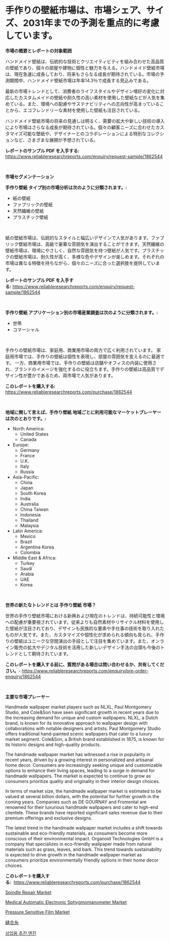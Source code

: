 <p><h1>手作りの壁紙市場は、市場シェア、サイズ、2031年までの予測を重点的に考慮しています。</h1></p><p><strong>市場の概要とレポートの対象範囲</strong></p>
<p><p>ハンドメイド壁紙は、伝統的な技術とクリエイティビティを組み合わせた高品質の壁紙であり、個々の部屋や建物に個性と魅力を与える。ハンドメイド壁紙市場は、現在急速に成長しており、将来もさらなる成長が期待されている。市場の予測期間中、ハンドメイド壁紙市場は年率14.3％で成長する見込みである。</p><p>最新の市場トレンドとして、消費者のライフスタイルやデザイン嗜好の変化に対応したカスタムメイドの壁紙や耐久性の高い素材を使用した壁紙などが人気を集めている。また、環境への配慮やサステナビリティへの志向性が高まっていることから、エコフレンドリーな素材を使用した壁紙も注目されている。</p><p>ハンドメイド壁紙市場の将来の見通しは明るく、需要の拡大や新しい技術の導入により市場はさらなる成長が期待されている。個々の顧客ニーズに合わせたカスタマイズ可能な壁紙や、デザイナーとのコラボレーションによる特別なコレクションなど、さまざまな展開が予想されている。</p></p>
<p><strong>レポートのサンプル PDF を入手する:</strong> <a href="https://www.reliableresearchreports.com/enquiry/request-sample/1862544">https://www.reliableresearchreports.com/enquiry/request-sample/1862544</a></p>
<p>&nbsp;</p>
<p><strong>市場セグメンテーション</strong></p>
<p><strong>手作り壁紙 タイプ別の市場分析は次のように分類されます。:</strong></p>
<p><ul><li>紙の壁紙</li><li>ファブリックの壁紙</li><li>天然繊維の壁紙</li><li>プラスチック壁紙</li></ul></p>
<p>&nbsp;</p>
<p><p>紙の壁紙市場は、伝統的なスタイルと幅広いデザインで人気があります。ファブリック壁紙市場は、高級で豪華な雰囲気を演出することができます。天然繊維の壁紙市場は、環境にやさしく、自然な雰囲気を持つ壁紙が人気です。プラスチックの壁紙市場は、耐久性が高く、多様な色やデザインが楽しめます。それぞれの市場は異なる特徴を持ちながら、個々のニーズに合った選択肢を提供しています。</p></p>
<p><strong>レポートのサンプル PDF を入手する:</strong>&nbsp;<a href="https://www.reliableresearchreports.com/enquiry/request-sample/1862544">https://www.reliableresearchreports.com/enquiry/request-sample/1862544</a></p>
<p>&nbsp;</p>
<p><strong> 手作り壁紙 アプリケーション別の市場産業調査は次のように分類されます。:</strong></p>
<p><ul><li>世帯</li><li>コマーシャル</li></ul></p>
<p>&nbsp;</p>
<p><p>手作りの壁紙市場は、家庭用、商業用市場の両方で広く利用されています。 家庭用市場では、手作りの壁紙は個性を表現し、部屋の雰囲気を変えるのに最適です。 一方、商業用市場では、手作りの壁紙は店舗やオフィスの内装に使用され、ブランドのイメージを強化するのに役立ちます。手作りの壁紙は高品質でデザイン性が豊かであるため、両市場で人気があります。</p></p>
<p><strong>このレポートを購入する:</strong>&nbsp; <a href="https://www.reliableresearchreports.com/purchase/1862544">https://www.reliableresearchreports.com/purchase/1862544</a></p>
<p>&nbsp;</p>
<p><strong>地域に関して言えば、手作り壁紙 地域ごとに利用可能なマーケットプレーヤーは次のとおりです。:</strong></p>
<p><ul>
    <li>
        North America:
        <ul>
            <li>United States</li>
            <li>Canada</li>
        </ul>
    </li>
    <li>
        Europe:
        <ul>
            <li>Germany</li>
            <li>France</li>
            <li>U.K.</li>
            <li>Italy</li>
            <li>Russia</li>
        </ul>
    </li>
    <li>
        Asia-Pacific:
        <ul>
            <li>China</li>
            <li>Japan</li>
            <li>South Korea</li>
            <li>India</li>
            <li>Australia</li>
            <li>China Taiwan</li>
            <li>Indonesia</li>
            <li>Thailand</li>
            <li>Malaysia</li>
        </ul>
    </li>
    <li>
        Latin America:
        <ul>
            <li>Mexico</li>
            <li>Brazil</li>
            <li>Argentina Korea</li>
            <li>Colombia</li>
        </ul>
    </li>
    <li>
        Middle East & Africa:
        <ul>
            <li>Turkey</li>
            <li>Saudi</li>
            <li>Arabia</li>
            <li>UAE</li>
            <li>Korea</li>
        </ul>
    </li>
    </ul></p>
<p>&nbsp;</p>
<p><strong>世界の新たなトレンドとは 手作り壁紙 市場？</strong></p>
<p><p>世界の手作り壁紙市場における新興および現在のトレンドは、持続可能性と環境への配慮が重要視されています。従来よりも自然素材やリサイクル材料を使用した壁紙が注目されており、デザインも民族的な要素や手仕事の技術を取り入れたものが人気です。また、カスタマイズや個性化が求められる傾向も見られ、手作りの壁紙はユニークな空間演出の手段として注目を集めています。また、オンライン販売の拡大やデジタル技術を活用した新しいデザイン手法の台頭も今後のトレンドとして期待されています。</p></p>
<p><strong>このレポートを購入する前に、質問がある場合は問い合わせるか、共有してください。</strong>- <a href="https://www.reliableresearchreports.com/enquiry/pre-order-enquiry/1862544">https://www.reliableresearchreports.com/enquiry/pre-order-enquiry/1862544</a></p>
<p>&nbsp;</p>
<p><strong>主要な市場プレーヤー</strong></p>
<p><p>Handmade wallpaper market players such as NLXL, Paul Montgomery Studio, and Cole&Son have seen significant growth in recent years due to the increasing demand for unique and custom wallpapers. NLXL, a Dutch brand, is known for its innovative approach to wallpaper design with collaborations with notable designers and artists. Paul Montgomery Studio offers traditional hand-painted scenic wallpapers that cater to a luxury market segment. Cole&Son, a British brand established in 1875, is known for its historic designs and high-quality products.</p><p>The handmade wallpaper market has witnessed a rise in popularity in recent years, driven by a growing interest in personalized and artisanal home decor. Consumers are increasingly seeking unique and customizable options to enhance their living spaces, leading to a surge in demand for handmade wallpapers. The market is expected to continue to grow as consumers prioritize quality and originality in their interior design choices.</p><p>In terms of market size, the handmade wallpaper market is estimated to be valued at several billion dollars, with the potential for further growth in the coming years. Companies such as DE GOURNAY and Fromental are renowned for their luxurious handmade wallpapers and cater to high-end clientele. These brands have reported significant sales revenue due to their premium offerings and exclusive designs.</p><p>The latest trend in the handmade wallpaper market includes a shift towards sustainable and eco-friendly materials, as consumers become more conscious of their environmental impact. Organoid Technologies GmbH is a company that specializes in eco-friendly wallpaper made from natural materials such as grass, leaves, and bark. This trend towards sustainability is expected to drive growth in the handmade wallpaper market as consumers prioritize environmentally friendly options in their home decor choices.</p></p>
<p><strong>このレポートを購入する:</strong>&nbsp;&nbsp;<a href="https://www.reliableresearchreports.com/purchase/1862544">https://www.reliableresearchreports.com/purchase/1862544</a></p>
<p><p><a href="https://issuu.com/reportprime-2/docs/spindle-repair-market-size-2030.pptx">Spindle Repair Market</a></p><p><a href="https://view.publitas.com/reportprime-1/medical-automatic-electronic-sphygmomanometer-market-offer-valuable-insights-into-market-size-market-share-market-trends-and-projections-spanning-from-2023-to-2030/">Medical Automatic Electronic Sphygmomanometer Market</a></p><p><a href="https://github.com/julyju69/Market-Research-Report-List-2/blob/main/pressure-sensitive-film-market.md">Pressure Sensitive Film Market</a></p><p><a href="https://medium.com/@jacksonwiza1924/%E7%B8%AB%E5%90%88%E7%B3%B8%E3%81%AE%E5%B8%82%E5%A0%B4%E8%A6%8F%E6%A8%A1%E3%81%AF-%E3%82%B0%E3%83%AD%E3%83%BC%E3%83%90%E3%83%AB%E7%94%A3%E6%A5%AD%E3%81%AB%E3%81%8A%E3%81%91%E3%82%8B%E6%9C%80%E9%81%A9%E3%81%AA%E3%83%9E%E3%83%BC%E3%82%B1%E3%83%86%E3%82%A3%E3%83%B3%E3%82%B0%E3%83%81%E3%83%A3%E3%83%8D%E3%83%AB%E3%82%92%E6%98%8E%E3%82%89%E3%81%8B%E3%81%AB%E3%81%97%E3%81%BE%E3%81%99-c23b698313de">縫合糸</a></p><p><a href="https://medium.com/@derrickmafrks96745/%EC%83%81%EC%97%85%EC%9A%A9-%EB%B0%9C%EC%A7%84%EA%B8%B0-%EC%8B%9C%EC%9E%A5-%EB%B3%B4%EA%B3%A0%EC%84%9C%EA%B0%80-%EC%9D%B4-%EC%8B%9C%EC%9E%A5%EC%9D%98-%EC%B5%9C%EC%8B%A0-%EC%9C%A0%ED%96%89%EA%B3%BC-%EC%84%B1%EC%9E%A5-%EA%B8%B0%ED%9A%8C%EB%A5%BC-%EB%B0%9D%ED%98%80%EB%83%85%EB%8B%88%EB%8B%A4-5f5e0e6897bb">상업용 추진 엔진</a></p></p>
